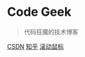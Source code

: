 # Code Geek


> 代码狂魔的技术博客


[CSDN](https://blog.csdn.net/xvktdmjg)
[知乎](https://zhuanlan.zhihu.com/code-geek)
[滚动鼠标](#introduction)
